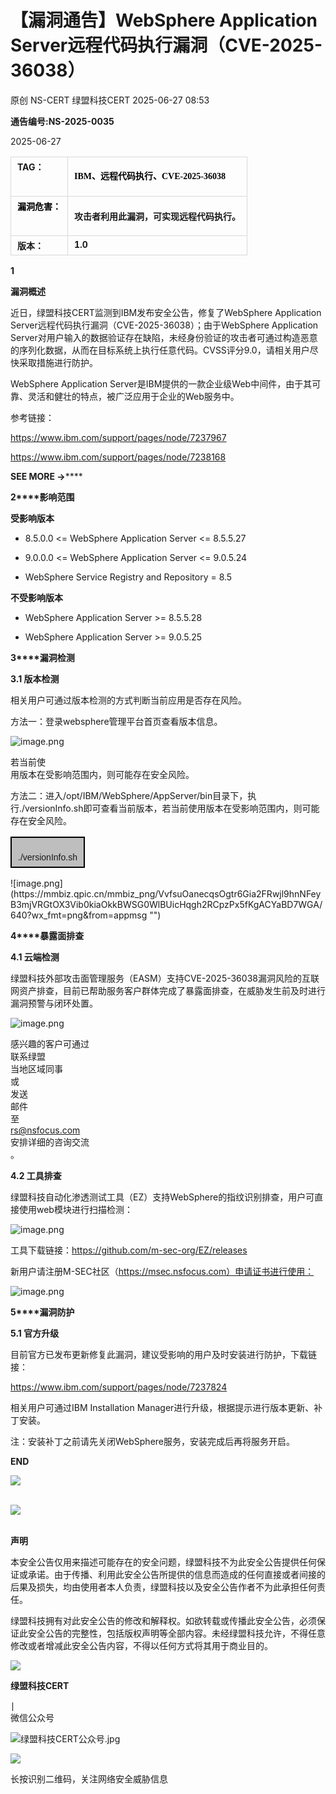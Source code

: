 #  【漏洞通告】WebSphere Application Server远程代码执行漏洞（CVE-2025-36038）  
原创 NS-CERT  绿盟科技CERT   2025-06-27 08:53  
  
**通告编号:NS-2025-0035**  
  
2025-06-27  
  
<table><tbody><tr style="margin: 0px;padding: 0px;"><td data-colwidth="107" valign="top" style="margin: 5px 10px;border: 1px solid #d8d8d8;word-break: break-all;padding:5px 10px;"><strong style="margin: 0px;padding: 0px;"><span style="margin: 0px;padding: 0px;font-size: 14px;"><span leaf="">TA</span></span></strong><strong style="margin: 0px;padding: 0px;"><span style="margin: 0px;padding: 0px;font-size: 14px;"><span leaf="">G：</span></span></strong></td><td valign="top" style="margin: 5px 10px;border: 1px solid #d8d8d8;word-break: break-all;padding:5px 10px;"><p style="vertical-align: initial;line-height: 1.75em;font-size: 14px;color: #000000;padding-top: 0px;padding-bottom: 0px;font-family:微软雅黑;"><strong style="font-size: 17px;caret-color: red;font-family:微软雅黑, sans-serif;"><span style="font-size: 14px;caret-color: red;font-family:微软雅黑, &#34;Microsoft YaHei&#34;;"><span leaf="">IBM、远程代码执行、CVE-2025-36038</span></span></strong></p></td></tr><tr style="margin: 0px;padding: 0px;"><td data-colwidth="107" valign="top" style="margin: 5px 10px;border: 1px solid #d8d8d8;word-break: break-all;padding:5px 10px;"><span style="margin: 0px;padding: 0px;color: #000000;"><strong style="margin: 0px;padding: 0px;"><span style="margin: 0px;padding: 0px;font-size: 14px;"><span leaf="">漏洞危害：</span></span></strong></span><span style="margin: 0px;padding: 0px;color: #ff0000;"><strong style="margin: 0px;padding: 0px;"><span style="margin: 0px;padding: 0px;font-size: 14px;"></span></strong></span></td><td valign="top" style="margin: 5px 10px;border: 1px solid #d8d8d8;word-break: break-all;padding:5px 10px;"><p style="vertical-align: initial;"><span style="font-family:微软雅黑, &#34;Microsoft YaHei&#34;;"><strong style="caret-color: red;"><span style="font-size: 14px;font-family:微软雅黑, &#34;Microsoft YaHei&#34;;"><span leaf="">攻击者利用此漏洞，可实现远程代码执行。</span></span></strong></span></p></td></tr><tr style="margin: 0px;padding: 0px;"><td data-colwidth="107" valign="top" style="margin: 5px 10px;border: 1px solid #d8d8d8;word-break: break-all;padding:5px 10px;"><strong style="margin: 0px;padding: 0px;"><span style="margin: 0px;padding: 0px;font-size: 14px;"><span leaf="">版本：</span></span></strong></td><td valign="top" style="margin: 5px 10px;border: 1px solid #d8d8d8;word-break: break-all;padding:5px 10px;"><strong style="margin: 0px;padding: 0px;"><span style="margin: 0px;padding: 0px;font-size: 14px;"><span leaf="">1.0</span><span leaf=""><br/></span></span></strong></td></tr></tbody></table>  
  
**1**  
  
  
**漏洞概述**  
  
  
近日，绿盟科技CERT监测到IBM发布安全公告，修复了WebSphere Application Server远程代码执行漏洞（CVE-2025-36038）；由于WebSphere Application Server对用户输入的数据验证存在缺陷，未经身份验证的攻击者可通过构造恶意的序列化数据，从而在目标系统上执行任意代码。CVSS评分9.0，请相关用户尽快采取措施进行防护。  
  
WebSphere Application Server是IBM提供的一款企业级Web中间件，由于其可靠、灵活和健壮的特点，被广泛应用于企业的Web服务中。  
  
  
参考链接：  
  
https://www.ibm.com/support/pages/node/7237967  
  
https://www.ibm.com/support/pages/node/7238168  
  
  
**SEE MORE →******  
  
**2****影响范围**  
  
**受影响版本**  
  
- 8.5.0.0 <= WebSphere Application Server <= 8.5.5.27  
  
- 9.0.0.0 <= WebSphere Application Server <= 9.0.5.24  
  
- WebSphere Service Registry and Repository = 8.5  
  
  
  
  
**不受影响版本**  
  
- WebSphere Application Server >= 8.5.5.28  
  
- WebSphere Application Server >= 9.0.5.25  
  
  
  
  
**3****漏洞检测**  
  
**3.1 版本检测**  
  
相关用户可通过版本检测的方式判断当前应用是否存在风险。  
  
方法一：登录websphere管理平台首页查看版本信息。  
  
![image.png](https://mmbiz.qpic.cn/mmbiz_png/VvfsuOanecqsOgtr6Gia2FRwjl9hnNFeyxkCmzyusaVBuy7scoDeuX1rvBkd1mIU3rxAJjGmDmkGua52nOHTFpA/640?wx_fmt=png&from=appmsg "")  
  
若当前使  
用版本在受影响范围内，则可能存在安全风险。  
  
方法二：进入/opt/IBM/WebSphere/AppServer/bin目录下，执行./versionInfo.sh即可查看当前版本，若当前使用版本在受影响范围内，则可能存在安全风险。  
<table><tbody><tr><td valign="top" style="border-width: 2px;border-style: solid;border-color: windowtext;background: #bebebe;padding:5px 10px;"><p style="margin-bottom:0;line-height:125%;"><span style="font-size:14px;font-family:Arial;"><span leaf="">./versionInfo.sh</span></span></p></td></tr></tbody></table>  
![image.png](https://mmbiz.qpic.cn/mmbiz_png/VvfsuOanecqsOgtr6Gia2FRwjl9hnNFeyB3mjVRGtOX3Vib0kiaOkkBWSG0WlBUicHqgh2RCpzPx5fKgACYaBD7WGA/640?wx_fmt=png&from=appmsg "")  
  
**4****暴露面排查**  
  
**4.1 云端检测**  
  
绿盟科技外部攻击面管理服务（EASM）支持CVE-2025-36038漏洞风险的互联网资产排查，目前已帮助服务客户群体完成了暴露面排查，在威胁发生前及时进行漏洞预警与闭环处置。  
  
![image.png](https://mmbiz.qpic.cn/mmbiz_png/VvfsuOanecqsOgtr6Gia2FRwjl9hnNFeyNjpS4x7DNIxQPdWjxVteQXCvhsnwO48fDSGrjrmj2iazbsbH9Ru3Bfg/640?wx_fmt=png&from=appmsg "")  
  
感兴趣的客户可通过  
联系绿盟  
当地区域同事  
或  
发送  
邮件  
至  
rs@nsfocus.com  
安排详细的咨询交流  
。  
  
  
  
**4.2 工具排查**  
  
绿盟科技自动化渗透测试工具（EZ）支持WebSphere的指纹识别排查，用户可直接使用web模块进行扫描检测：  
  
![image.png](https://mmbiz.qpic.cn/mmbiz_png/VvfsuOanecqsOgtr6Gia2FRwjl9hnNFeyLkuhMnTbgHd4qbxnm1iciapccKyd3To3MUZiaiaDFDTricOzI0aXCgRE4icA/640?wx_fmt=png&from=appmsg "")  
  
工具下载链接：https://github.com/m-sec-org/EZ/releases  
  
  
新用户请注册M-SEC社区（https://msec.nsfocus.com）申请证书进行使用：  
  
![image.png](https://mmbiz.qpic.cn/mmbiz_png/VvfsuOanecqsOgtr6Gia2FRwjl9hnNFeydXmxcny3sMhvFNhIb4xibes8hP2fRAjiaXlsOYAFBDEiajujmbxeWicxQw/640?wx_fmt=png&from=appmsg "")  
  
  
**5****漏洞防护**  
  
**5.1 官方升级**  
  
目前官方已发布更新修复此漏洞，建议受影响的用户及时安装进行防护，下载链接：  
  
https://www.ibm.com/support/pages/node/7237824  
  
相关用户可通过IBM Installation Manager进行升级，根据提示进行版本更新、补丁安装。  
  
注：安装补丁之前请先关闭WebSphere服务，安装完成后再将服务开启。  
  
  
**END**  
  
![](https://mmbiz.qpic.cn/mmbiz_png/qR4ORTNELImFwJM2rh6GKbnrurdFA28jJ8chUPyC1U6aW3jhenqEiaXkmeGVmfOnvAJy8j3My901JQ7emHaicYzA/640?wx_fmt=png "")  
           
  
![](https://mmbiz.qpic.cn/mmbiz_jpg/qR4ORTNELImFwJM2rh6GKbnrurdFA28jib7icfic0lJJHh3eLRpIXiaia08KqOSEibBsz64vlOH9aqicu3lmjccEeAFWQ/640?wx_fmt=jpeg "")  
          
  
**声明**  
  
本安全公告仅用来描述可能存在的安全问题，绿盟科技不为此安全公告提供任何保证或承诺。由于传播、利用此安全公告所提供的信息而造成的任何直接或者间接的后果及损失，均由使用者本人负责，绿盟科技以及安全公告作者不为此承担任何责任。              
  
绿盟科技拥有对此安全公告的修改和解释权。如欲转载或传播此安全公告，必须保证此安全公告的完整性，包括版权声明等全部内容。未经绿盟科技允许，不得任意修改或者增减此安全公告内容，不得以任何方式将其用于商业目的。              
  
![](https://mmbiz.qpic.cn/mmbiz_jpg/qR4ORTNELImFwJM2rh6GKbnrurdFA28jib7icfic0lJJHh3eLRpIXiaia08KqOSEibBsz64vlOH9aqicu3lmjccEeAFWQ/640?wx_fmt=jpeg "")  
  
  
**绿盟科技CERT**  
  
∣  
微信公众号  
  
![绿盟科技CERT公众号.jpg](https://mmbiz.qpic.cn/mmbiz_jpg/VvfsuOanecp7nvZWFiccw7GFTMIYeG2qRovvvoakj5dzFyEULW2MyQicYvqiaBbJGAWtYcRtpdQD9RY1ZtRauNib9A/640?wx_fmt=jpeg&from=appmsg "绿盟科技CERT公众号.jpg")  
  
![](https://mmbiz.qpic.cn/mmbiz/Hu8hctxHqSW0nSJn8p8OHVEQwHicSwTibFJMBE650AxdzfISoeY8woe2QsgCINIBrccBOOUft2HuU0GsNQWibSG7g/640 "")  
  
长按识别二维码，关注网络安全威胁信息  
  
  
  

